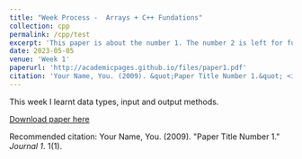 ```yaml
---
title: "Week Process -  Arrays + C++ Fundations"
collection: cpp
permalink: /cpp/test
excerpt: 'This paper is about the number 1. The number 2 is left for future work.'
date: 2023-05-05
venue: 'Week 1'
paperurl: 'http://academicpages.github.io/files/paper1.pdf'
citation: 'Your Name, You. (2009). &quot;Paper Title Number 1.&quot; <i>Journal 1</i>. 1(1).'
---
```

This week I learnt data types, input and output methods.

[Download paper here](http://academicpages.github.io/files/paper1.pdf)

Recommended citation: Your Name, You. (2009). "Paper Title Number 1." <i>Journal 1</i>. 1(1).
